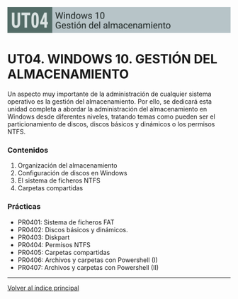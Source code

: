 ![Carátula UT04](imgs/caratula_ut04.png)

# UT04. WINDOWS 10. GESTIÓN DEL ALMACENAMIENTO

Un aspecto muy importante de la administración de cualquier sistema operativo es la gestión del almacenamiento. Por ello, se dedicará esta unidad completa a abordar la administración del almacenamiento en Windows desde diferentes niveles, tratando temas como pueden ser el particionamiento de discos, discos básicos y dinámicos o los permisos NTFS.

### Contenidos

1. Organización del almacenamiento
2. Configuración de discos en Windows
3. El sistema de ficheros NTFS
4. Carpetas compartidas


### Prácticas

- PR0401: Sistema de ficheros FAT
- PR0402: Discos básicos y dinámicos.
- PR0403: Diskpart
- PR0404: Permisos NTFS
- PR0405: Carpetas compartidas
- PR0406: Archivos y carpetas con Powershell (I)
- PR0407: Archivos y carpetas con Powershell (II)


***
[Volver al índice principal](../index.md)